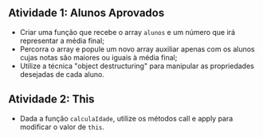 ## Atividade 1: Alunos Aprovados
   - Criar uma função que recebe o array `alunos` e um número que irá representar a média final;
   - Percorra o array e popule um novo array auxiliar apenas com os alunos cujas notas são maiores ou iguais à média final;
   - Utilize a técnica "object destructuring" para manipular as propriedades desejadas de cada aluno.

## Atividade 2: This
   - Dada a função `calculaIdade`, utilize os métodos call e apply para modificar o valor de `this`.